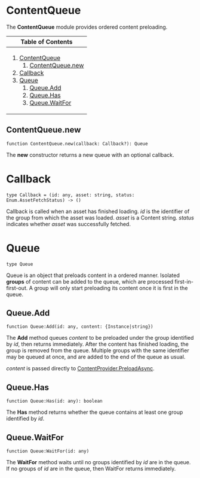# ContentQueue
[ContentQueue]: #contentqueue

The **ContentQueue** module provides ordered content preloading.

<table>
<thead><tr><th>Table of Contents</th></tr></thead>
<tbody><tr><td>

1. [ContentQueue][ContentQueue]
	1. [ContentQueue.new][ContentQueue.new]
2. [Callback][Callback]
3. [Queue][Queue]
	1. [Queue.Add][Queue.Add]
	2. [Queue.Has][Queue.Has]
	3. [Queue.WaitFor][Queue.WaitFor]

</td></tr></tbody>
</table>

## ContentQueue.new
[ContentQueue.new]: #contentqueuenew
```
function ContentQueue.new(callback: Callback?): Queue
```

The **new** constructor returns a new queue with an optional callback.

# Callback
[Callback]: #callback
```
type Callback = (id: any, asset: string, status: Enum.AssetFetchStatus) -> ()
```

Callback is called when an asset has finished loading. *id* is the
identifier of the group from which the asset was loaded. *asset* is a Content
string. *status* indicates whether *asset* was successfully fetched.

# Queue
[Queue]: #queue
```
type Queue
```

Queue is an object that preloads content in a ordered manner. Isolated
**groups** of content can be added to the queue, which are processed
first-in-first-out. A group will only start preloading its content once it is
first in the queue.

## Queue.Add
[Queue.Add]: #queueadd
```
function Queue:Add(id: any, content: {Instance|string})
```

The **Add** method queues *content* to be preloaded under the group
identified by *id*, then returns immediately. After the content has
finished loading, the group is removed from the queue. Multiple groups
with the same identifier may be queued at once, and are added to the end
of the queue as usual.

*content* is passed directly to [ContentProvider.PreloadAsync][pa].

[pa]: https://developer.roblox.com/en-us/api-reference/function/ContentProvider/PreloadAsync

## Queue.Has
[Queue.Has]: #queuehas
```
function Queue:Has(id: any): boolean
```

The **Has** method returns whether the queue contains at least one
group identified by *id*.

## Queue.WaitFor
[Queue.WaitFor]: #queuewaitfor
```
function Queue:WaitFor(id: any)
```

The **WaitFor** method waits until no groups identified by *id* are
in the queue. If no groups of *id* are in the queue, then WaitFor returns
immediately.

